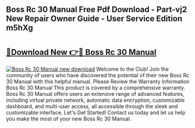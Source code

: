 ## Boss Rc 30 Manual Free Pdf Download - Part-vj2 New Repair Owner Guide - User Service Edition m5hXg

# <h2><a href="http://cf17856.oget.top/?id=Boss+Rc+30+Manual">🔗Download New 👉🔴 Boss Rc 30 Manual</a></h2>

[![Boss Rc 30 Manual new download](https://i.imgur.com/5g1atiW.png)](http://cf17856.oget.top/?id=Boss+Rc+30+Manual)
Welcome to the Club! Join the community of users who have discovered the potential of their new Boss Rc 30 Manual with this helpful manual. Please Review the Warranty Information Boss Rc 30 Manual This product is covered by a comprehensive warranty. Boss Rc 30 Manual offers users an extensive range of advanced features, including virtual private network, automatic data encryption, customizable dashboard, and multi-user access, all accessible through the sleek and customizable interface. Let's Get Started! Contact us today and let us help you make the most of your new Boss Rc 30 Manual.

